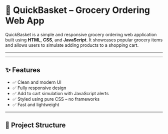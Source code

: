 # 🛒 QuickBasket – Grocery Ordering Web App

QuickBasket is a simple and responsive grocery ordering web application built using **HTML**, **CSS**, and **JavaScript**. It showcases popular grocery items and allows users to simulate adding products to a shopping cart.

---

---

## ✨ Features

- ✅ Clean and modern UI
- ✅ Fully responsive design
- ✅ Add to cart simulation with JavaScript alerts
- ✅ Styled using pure CSS – no frameworks
- ✅ Fast and lightweight

---

## 📂 Project Structure

